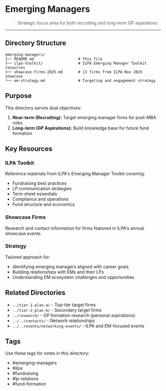 # Emerging Managers

> Strategic focus area for both recruiting and long-term GP aspirations

---

## Directory Structure

```
emerging-managers/
├── README.md                    # This file
├── ilpa-toolkit/                # ILPA Emerging Manager Toolkit resources
├── showcase-firms-2025.md       # 13 firms from ILPA Nov 2025 showcase
└── em-strategy.md               # Targeting and engagement strategy
```

## Purpose

This directory serves dual objectives:

1. **Near-term (Recruiting):** Target emerging manager firms for post-MBA roles
2. **Long-term (GP Aspirations):** Build knowledge base for future fund formation

## Key Resources

### ILPA Toolkit
Reference materials from ILPA's Emerging Manager Toolkit covering:
- Fundraising best practices
- LP communication strategies
- Term sheet essentials
- Compliance and operations
- Fund structure and economics

### Showcase Firms
Research and contact information for firms featured in ILPA's annual showcase events.

### Strategy
Tailored approach for:
- Identifying emerging managers aligned with career goals
- Building relationships with EMs and their LPs
- Understanding EM ecosystem challenges and opportunities

## Related Directories

- `../tier-1-plan-a/` - Top-tier target firms
- `../tier-2-plan-b/` - Secondary target firms
- `../research/` - GP formation research (personal aspirations)
- `../../contacts/` - Network relationships
- `../../events/networking-events/` - ILPA and EM-focused events

## Tags

Use these tags for notes in this directory:
- #emerging-managers
- #ilpa
- #fundraising
- #lp-relations
- #fund-formation
